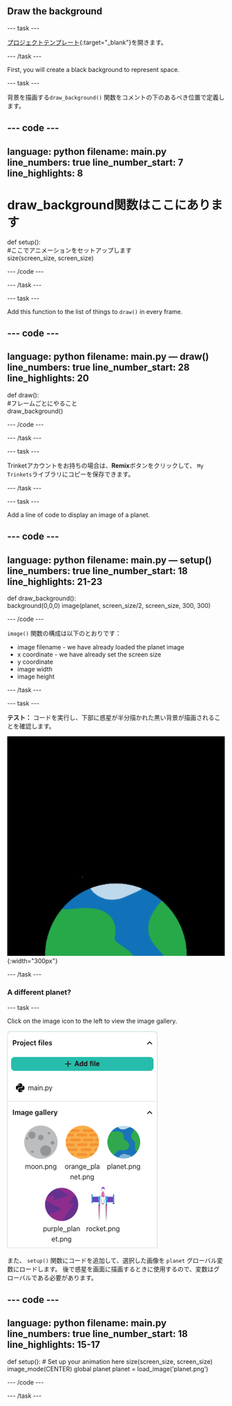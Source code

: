 ## Draw the background

--- task ---

[プロジェクトテンプレート](https://trinket.io/python/ace602d441){:target="_blank"}を開きます。

--- /task ---

First, you will create a black background to represent space.

--- task ---

背景を描画する`draw_background()` 関数をコメントの下のあるべき位置で定義します。

--- code ---
---
language: python filename: main.py line_numbers: true line_number_start: 7
line_highlights: 8
---

# draw_background関数はここにあります
def setup():   
#ここでアニメーションをセットアップします   
size(screen_size, screen_size)

--- /code ---

--- /task ---

--- task ---

Add this function to the list of things to `draw()` in every frame.

--- code ---
---
language: python filename: main.py — draw() line_numbers: true line_number_start: 28
line_highlights: 20
---

def draw():   
#フレームごとにやること    
draw_background()

--- /code ---

--- /task ---

--- task ---

Trinketアカウントをお持ちの場合は、**Remix**ボタンをクリックして、 `My Trinkets`ライブラリにコピーを保存できます。

--- /task ---



--- task ---

Add a line of code to display an image of a planet.

--- code ---
---
language: python filename: main.py — setup() line_numbers: true line_number_start: 18
line_highlights: 21-23
---
def draw_background():  
background(0,0,0) image(planet, screen_size/2, screen_size, 300, 300)

--- /code ---


`image()` 関数の構成は以下のとおりです：

- image filename - we have already loaded the planet image
- x coordinate - we have already set the screen size
- y coordinate
- image width
- image height

--- /task ---

--- task ---

**テスト：** コードを実行し、下部に惑星が半分描かれた黒い背景が描画されることを確認します。

![![黒い背景の惑星。](images/step_2.png)](images/step_2.png){:width="300px"}

--- /task ---

### A different planet?

--- task ---

Click on the image icon to the left to view the image gallery.

![Choose a different planet](images/image_gallery.png)

また、 `setup()` 関数にコードを追加して、選択した画像を `planet` グローバル変数にロードします。 後で惑星を画面に描画するときに使用するので、変数はグローバルである必要があります。

--- code ---
---
language: python filename: main.py line_numbers: true line_number_start: 18
line_highlights: 15-17
---
def setup(): # Set up your animation here size(screen_size, screen_size) image_mode(CENTER) global planet planet = load_image('planet.png')

--- /code ---

--- /task ---

